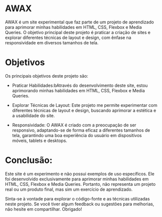 # AWAX

AWAX é um site experimental que faz parte de um projeto de aprendizado para aprimorar minhas habilidades em HTML, CSS, Flexbox e Media Queries. O objetivo principal deste projeto é praticar a criação de sites e explorar diferentes técnicas de layout e design, com ênfase na responsividade em diversos tamanhos de tela.

# Objetivos
Os principais objetivos deste projeto são:

* Praticar Habilidades:bAtravés do desenvolvimento deste site, estou aprimorando minhas habilidades em HTML, CSS, Flexbox e Media Queries.

* Explorar Técnicas de Layout: Este projeto me permite experimentar com diferentes técnicas de layout e design, buscando aprimorar a estética e a usabilidade do site.

* Responsividade: O AWAX é criado com a preocupação de ser responsivo, adaptando-se de forma eficaz a diferentes tamanhos de tela, garantindo uma boa experiência do usuário em dispositivos móveis, tablets e desktops.

# Conclusão:

Este site é um experimento e não possui exemplos de uso específicos. Ele foi desenvolvido exclusivamente para aprimorar minhas habilidades em HTML, CSS, Flexbox e Media Queries. Portanto, não representa um projeto real ou um produto final, mas sim um exercício de aprendizado.

Sinta-se à vontade para explorar o código-fonte e as técnicas utilizadas neste projeto. Se você tiver algum feedback ou sugestões para melhorias, não hesite em compartilhar. Obrigado!